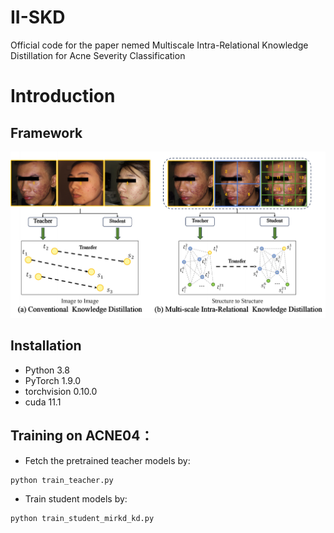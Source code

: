 # II-SKD
Official code for the paper nemed Multiscale Intra-Relational Knowledge Distillation for Acne Severity Classification

# Introduction
## Framework
![Framework](./picture/comparison.jpg)
## Installation

- Python 3.8  
- PyTorch 1.9.0  
- torchvision 0.10.0
- cuda 11.1

## Training on ACNE04：
- Fetch the pretrained teacher models by:
```
python train_teacher.py
```
- Train student models by:
```
python train_student_mirkd_kd.py
```
